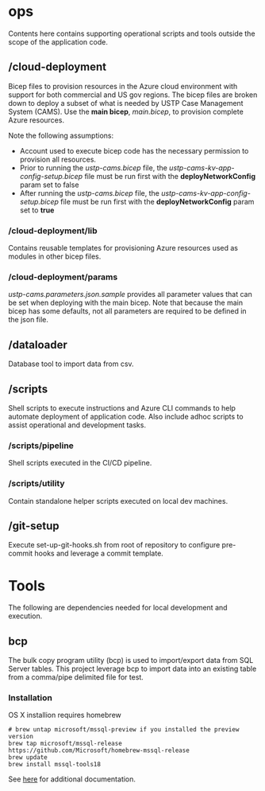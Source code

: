 # ops

Contents here contains supporting operational scripts and tools outside the scope of the application code.

## /cloud-deployment

Bicep files to provision resources in the Azure cloud environment with support for both commercial and US gov regions. The bicep files are broken down to deploy a subset of what is needed by USTP Case Management System (CAMS). Use the **main bicep**, _main.bicep_, to provision complete Azure resources.

Note the following assumptions:

- Account used to execute bicep code has the necessary permission to provision all resources.
- Prior to running the _ustp-cams.bicep_ file, the _ustp-cams-kv-app-config-setup.bicep_ file must be run first with the **deployNetworkConfig** param set to false
- After running the _ustp-cams.bicep_ file, the _ustp-cams-kv-app-config-setup.bicep_ file must be run first with the **deployNetworkConfig** param set to **true**

### /cloud-deployment/lib

Contains reusable templates for provisioning Azure resources used as modules in other bicep files.

### /cloud-deployment/params

_ustp-cams.parameters.json.sample_ provides all parameter values that can be set when deploying with the main bicep. Note that because the main bicep has some defaults, not all parameters are required to be defined in the json file.

## /dataloader

Database tool to import data from csv.

## /scripts

Shell scripts to execute instructions and Azure CLI commands to help automate deployment of application code. Also include adhoc scripts to assist operational and development tasks.

### /scripts/pipeline

Shell scripts executed in the CI/CD pipeline.

### /scripts/utility

Contain standalone helper scripts executed on local dev machines.

## /git-setup

Execute set-up-git-hooks.sh from root of repository to configure pre-commit hooks and leverage a commit template.

# Tools

The following are dependencies needed for local development and execution.

## bcp

The bulk copy program utility (bcp) is used to import/export data from SQL Server tables. This project leverage bcp to import data into an existing table from a comma/pipe delimited file for test.

### Installation

OS X installion requires homebrew

```
# brew untap microsoft/mssql-preview if you installed the preview version
brew tap microsoft/mssql-release https://github.com/Microsoft/homebrew-mssql-release
brew update
brew install mssql-tools18
```

See [here](https://learn.microsoft.com/en-us/sql/tools/bcp-utility) for additional documentation.
